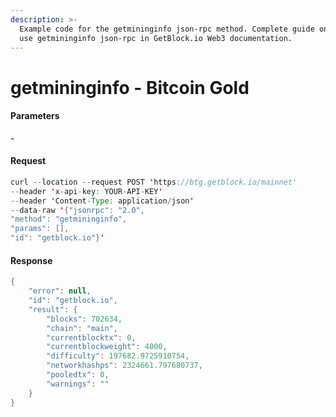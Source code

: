 ```yaml
---
description: >-
  Example code for the getmininginfo json-rpc method. Сomplete guide on how to
  use getmininginfo json-rpc in GetBlock.io Web3 documentation.
---
```


# getmininginfo - Bitcoin Gold

#### Parameters

\-

#### Request

```java
curl --location --request POST 'https://btg.getblock.io/mainnet' 
--header 'x-api-key: YOUR-API-KEY' 
--header 'Content-Type: application/json' 
--data-raw '{"jsonrpc": "2.0",
"method": "getmininginfo",
"params": [],
"id": "getblock.io"}'
```

#### Response

```java
{
    "error": null,
    "id": "getblock.io",
    "result": {
        "blocks": 702634,
        "chain": "main",
        "currentblocktx": 0,
        "currentblockweight": 4000,
        "difficulty": 197682.9725910754,
        "networkhashps": 2324661.797680737,
        "pooledtx": 0,
        "warnings": ""
    }
}
```

